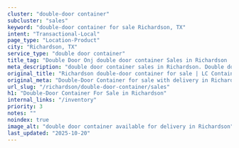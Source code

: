 ```yaml
---
cluster: "double-door container"
subcluster: "sales"
keyword: "double-door container for sale Richardson, TX"
intent: "Transactional-Local"
page_type: "Location-Product"
city: "Richardson, TX"
service_type: "double door container"
title_tag: "Double Door Onj double door container Sales in Richardson | LC Container"
meta_description: "double door container sales in Richardson. Double door containers for easy access. Fast delivery, competitive pricing. Serving double door container area. Quote ID: DOL. Call (214) 524-4168 for your free quote today."
original_title: "Richardson double-door container for sale | LC Container"
original_meta: "Double-Door Container for sale with delivery in Richardson, TX. LC Container — local Since 2003. Get pricing today."
url_slug: "/richardson/double-door-container/sales"
h1: "Double-Door Container For Sale in Richardson"
internal_links: "/inventory"
priority: 3
notes: ""
noindex: true
image_alt: "double door container available for delivery in Richardson"
last_updated: "2025-10-20"
---
```


<!-- TODO: Add unique city/inventory copy, images, and internal links here. -->

